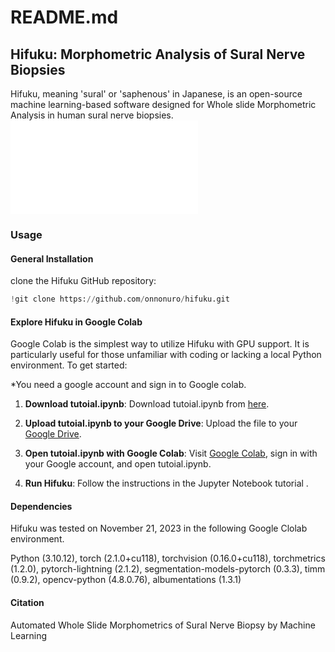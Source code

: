 # README.md

## Hifuku: Morphometric Analysis of Sural Nerve Biopsies
Hifuku, meaning 'sural' or 'saphenous' in Japanese, is an open-source machine learning-based software designed for Whole slide Morphometric Analysis in human sural nerve biopsies.
![Alt Text](data/graphical_abstract.pdf)
### Usage


#### General Installation
clone the Hifuku GitHub repository:
   ```python
   !git clone https://github.com/onnonuro/hifuku.git
   ```


#### Explore Hifuku in Google Colab
Google Colab is the simplest way to utilize Hifuku with GPU support. It is particularly useful for those unfamiliar with coding or lacking a local Python environment. To get started:

*You need a google account and sign in to Google colab.

1. **Download tutoial.ipynb**: Download tutoial.ipynb from [here](https://github.com/onnonuro/hifuku/blob/main/tutorial.ipynb).

2. **Upload tutoial.ipynb to your Google Drive**: Upload the file to your [Google Drive](https://www.google.com/drive/).

3. **Open tutoial.ipynb with Google Colab**: Visit [Google Colab](https://colab.research.google.com/), sign in with your Google account, and open tutoial.ipynb.

4. **Run Hifuku**: Follow the instructions in the Jupyter Notebook tutorial .

#### Dependencies
Hifuku was tested on November 21, 2023 in the following Google Clolab environment.

Python (3.10.12), torch (2.1.0+cu118), torchvision (0.16.0+cu118), torchmetrics (1.2.0), pytorch-lightning (2.1.2), segmentation-models-pytorch (0.3.3), timm (0.9.2), opencv-python (4.8.0.76), albumentations (1.3.1)

#### Citation
Automated Whole Slide Morphometrics of Sural Nerve Biopsy by Machine Learning